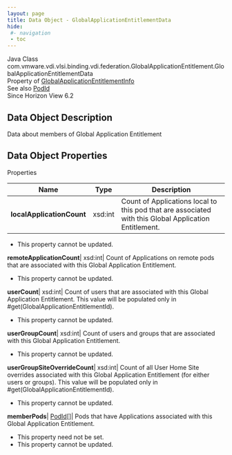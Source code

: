 ```yaml
---
layout: page
title: Data Object - GlobalApplicationEntitlementData
hide:
 #- navigation
 - toc
---
```






Java Class
    com.vmware.vdi.vlsi.binding.vdi.federation.GlobalApplicationEntitlement.GlobalApplicationEntitlementData  
Property of
     [GlobalApplicationEntitlementInfo](vdi.federation.GlobalApplicationEntitlement.GlobalApplicationEntitlementInfo.md#field_detail)  
See also
     [PodId](vdi.entity.PodId.md)  
Since 
    Horizon View 6.2

## Data Object Description 

Data about members of Global Application Entitlement 

## Data Object Properties

Properties

Name |  Type |  Description   
---|---|---  
**localApplicationCount**|  xsd:int|  Count of Applications local to this pod that are associated with this Global Application Entitlement.   


* This property cannot be updated.

  
**remoteApplicationCount**|  xsd:int|  Count of Applications on remote pods that are associated with this Global Application Entitlement.   


* This property cannot be updated.

  
**userCount**|  xsd:int|  Count of users that are associated with this Global Application Entitlement. This value will be populated only in #get(GlobalApplicationEntitlementId).   


* This property cannot be updated.

  
**userGroupCount**|  xsd:int|  Count of users and groups that are associated with this Global Application Entitlement.   


* This property cannot be updated.

  
**userGroupSiteOverrideCount**|  xsd:int|  Count of all User Home Site overrides associated with this Global Application Entitlement (for either users or groups). This value will be populated only in #get(GlobalApplicationEntitlementId).   


* This property cannot be updated.

  
**memberPods**| [PodId[]](vdi.entity.PodId.md)|  Pods that have Applications associated with this Global Application Entitlement.   


* This property need not be set.
* This property cannot be updated.

  
  
  
 
  
  

